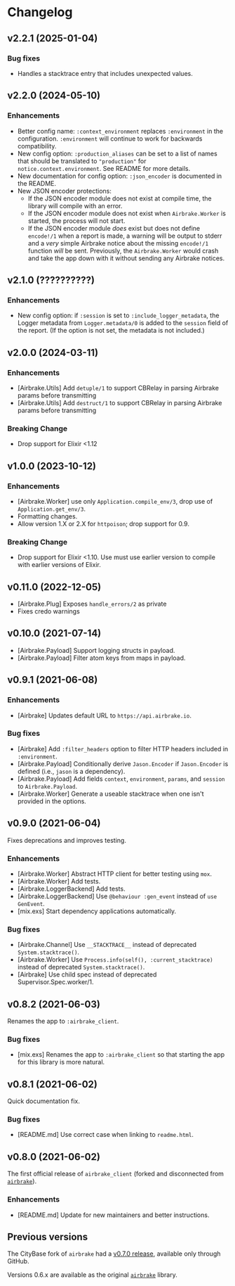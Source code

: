 # Changelog

## v2.2.1 (2025-01-04)

### Bug fixes

* Handles a stacktrace entry that includes unexpected values.

## v2.2.0 (2024-05-10)

### Enhancements

* Better config name: `:context_environment` replaces `:environment` in the
  configuration.  `:environment` will continue to work for backwards compatibility.
* New config option: `:production_aliases` can be set to a list of names that
  should be translated to `"production"` for `notice.context.environment`.  See
  README for more details.
* New documentation for config option: `:json_encoder` is documented in the
  README.
* New JSON encoder protections:
    * If the JSON encoder module does not exist at compile time, the library
      will compile with an error.
    * If the JSON encoder module does not exist when `Airbrake.Worker` is
      started, the process will not start.
    * If the JSON encoder module _does_ exist but does not define `encode!/1`
      when a report is made, a warning will be output to stderr and a _very_
      simple Airbrake notice about the missing `encode!/1` function _will_ be
      sent.  Previously, the `Airbrake.Worker` would crash and take the app down
      with it without sending any Airbrake notices.

## v2.1.0 (??????????)

### Enhancements

  * New config option: if `:session` is set to `:include_logger_metadata`, the
    Logger metadata from `Logger.metadata/0` is added to the `session` field of
    the report.  (If the option is not set, the metadata is not included.)

## v2.0.0 (2024-03-11)

### Enhancements

  * [Airbrake.Utils] Add `detuple/1` to support CBRelay in parsing Airbrake params before transmitting
  * [Airbrake.Utils] Add `destruct/1` to support CBRelay in parsing Airbrake params before transmitting

### Breaking Change

  * Drop support for Elixir <1.12

## v1.0.0 (2023-10-12)

### Enhancements

  * [Airbrake.Worker] use only `Application.compile_env/3`, drop use of `Application.get_env/3`.
  * Formatting changes.
  * Allow version 1.X or 2.X for `httpoison`; drop support for 0.9.

### Breaking Change

  * Drop support for Elixir <1.10.  Use must use earlier version to compile with earlier versions of Elixir.

## v0.11.0 (2022-12-05)

  * [Airbrake.Plug] Exposes `handle_errors/2` as private
  * Fixes credo warnings

## v0.10.0 (2021-07-14)

  * [Airbrake.Payload] Support logging structs in payload.
  * [Airbrake.Payload] Filter atom keys from maps in payload.

## v0.9.1 (2021-06-08)

### Enhancements

  * [Airbrake] Updates default URL to `https://api.airbrake.io`.

### Bug fixes

  * [Airbrake] Add `:filter_headers` option to filter HTTP headers included in `:environment`.
  * [Airbrake.Payload] Conditionally derive `Jason.Encoder` if `Jason.Encoder` is defined (i.e., `jason` is a dependency).
  * [Airbrake.Payload] Add fields `context`, `environment`, `params`, and `session` to `Airbrake.Payload`.
  * [Airbrake.Worker] Generate a useable stacktrace when one isn't provided in the options.

## v0.9.0 (2021-06-04)

Fixes deprecations and improves testing.

### Enhancements

  * [Airbrake.Worker] Abstract HTTP client for better testing using `mox`.
  * [Airbrake.Worker] Add tests.
  * [Airbrake.LoggerBackend] Add tests.
  * [Airbrake.LoggerBackend] Use `@behaviour :gen_event` instead of `use GenEvent`.
  * [mix.exs] Start dependency applications automatically.

### Bug fixes

  * [Airbrake.Channel] Use `__STACKTRACE__` instead of deprecated `System.stacktrace()`.
  * [Airbrake.Worker] Use `Process.info(self(), :current_stacktrace)` instead of deprecated `System.stacktrace()`.
  * [Airbrake] Use child spec instead of deprecated Supervisor.Spec.worker/1.

## v0.8.2 (2021-06-03)

Renames the app to `:airbrake_client`.

### Bug fixes

  * [mix.exs] Renames the app to `:airbrake_client` so that starting the app for this library is more natural.

## v0.8.1 (2021-06-02)

Quick documentation fix.

### Bug fixes

  * [README.md] Use correct case when linking to `readme.html`.

## v0.8.0 (2021-06-02)

The first official release of `airbrake_client` (forked and disconnected from [`airbrake`](https://hex.pm/packages/airbrake)).

### Enhancements

  * [README.md] Update for new maintainers and better instructions.

## Previous versions

The CityBase fork of `airbrake` had a [v0.7.0 release](https://github.com/CityBaseInc/airbrake-elixir/releases/tag/0.7.0), available only through GitHub.

Versions 0.6.x are available as the original [`airbrake`](https://hex.pm/packages/airbrake) library.
